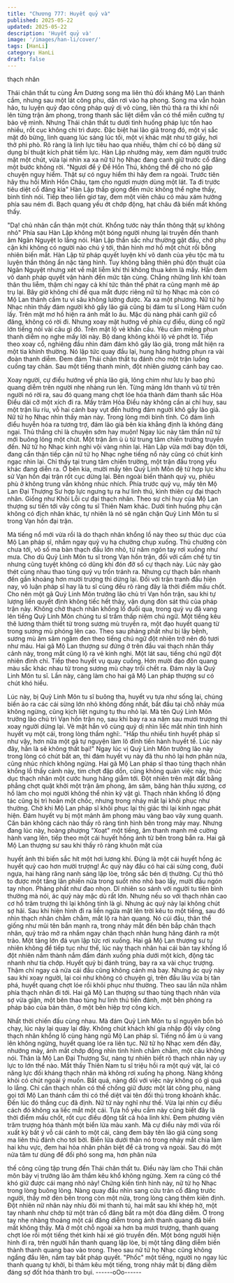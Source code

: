 ```yaml
---
title: "Chương 777: Huyết quỷ và"
published: 2025-05-22
updated: 2025-05-22
description: 'Huyết quỷ và'
image: '/images/han-li/cover/'
tags: [HanLi]
category: HanLi
draft: false
---
```


thạch nhân

Thái chân thất tu cùng Âm Dương song ma liên thủ đối kháng Mộ
Lan thánh cầm, nhưng sau một lát công phu, dần rơi vào hạ
phong.
Song ma vẫn hoàn hảo, tu luyện quỷ đạo công pháp quỷ dị vô
cùng, liên thủ thả ra thi khí nổi lên từng trận âm phong, trong
thanh sắc liệt diễm vẫn có thể miễn cưỡng tự bảo vệ mình.
Nhưng Thái chân thất tu dưới tình huống pháp lực tổn hao nhiều,
rốt cục không chi trì được.
Đặc biệt hai lão giả trong đó, một vị sắc mặt đỏ bừng, linh quang
lúc sáng lúc tối, một vị khác mặt như tờ giấy, hơi thở phì phò.
Rõ ràng là linh lực tiêu hao qua nhiều, thậm chí có bộ dáng sử
dụng bí thuật kích phát tiềm lực.
Hàn Lập nhướng mày, xem đám người trước mặt một chút, vừa
lại nhìn xa xa nữ tử họ Nhạc đang canh giữ trước cổ đăng một
bước không rời.
"Ngươi để ý Đề Hồn Thú, không thể để cho nó gặp chuyện nguy
hiểm. Thật sự có nguy hiểm thì hãy đem ra ngoài. Trước tiên hãy
thu hồi Minh Hồn Châu, tạm cho ngươi mượn dùng một lát. Ta đi
trước tiêu diệt cổ đăng kia" Hàn Lập thấp giọng đến mức không
thể nghe thấy, bình tĩnh nói.
Tiếp theo liền giơ tay, đem một viên châu có màu xám hướng
phía sau ném đi.
Bạch quang yếu ớt chớp động, hạt châu đã biến mất không thấy.

"Dạ! chủ nhân cẩn thận một chút. Khổng tước này thần thông thật
sự không nhỏ" Phía sau Hàn Lập không một bóng người nhưng
lại truyền đến thanh âm Ngân Nguyệt lo lắng nói.
Hàn Lập thần sắc như thường gật đầu, chờ phụ cận khi không có
người nào chú ý tới, thân hình mơ hồ một chút rồi bỗng nhiên
biến mất.
Hàn Lập từ pháp quyết luyện khí vô danh của yêu tộc mà tu luyện
thần thông ẩn nặc tàng hình. Tuy không bằng thiên phú độn thuật
của Ngân Nguyệt nhưng xét về mặt liễm khí thì không thua kém là
mấy.
Hắn đem vô danh pháp quyết vận hành đến mức tận cùng. Chẳng
những linh khí toàn thân thu liễm, thậm chí ngay cả khí tức thân
thể phát ra cũng mạnh mẽ áp trụ lại.
Bây giờ không chỉ để qua mắt được riêng nữ tử họ Nhạc mà còn
có Mộ Lan thánh cầm tu vi sâu không lường được.
Xa xa một phương. Nữ tử họ Nhạc nhìn thấy đám người khô gầy
lão giả cũng bị đám tu sĩ Long Hàm cuốn lấy. Trên mặt mơ hồ
hiện ra ánh mắt lo âu.
Mặc dù nàng phải canh giữ cổ đăng, không có rời đi. Nhưng xoay
mặt hướng về phía cự điểu, dùng cổ ngữ lớn tiếng nói vài câu gì
đó. Trên mặt lộ vẻ khẩn cầu.
Yêu cầm miệng phun thanh diễm nọ nghe mấy lời này. Bộ dang
không khỏi lộ vẻ phớt lờ.
Tiếp theo xoay cổ, nghiêng đầu nhìn đám đám khô gầy lão giả,
trong mắt hiện ra một tia khinh thường.
Nó lập tức quay đầu lại, hung hăng hướng phun ra vài đoàn thanh
diễm. Đem đám Thái chân thất tu đánh cho một trận luống cuống
tay chân. Sau một tiếng thanh minh, đột nhiên giương cánh bay
cao.

Xoay người, cự điểu hướng về phía lão giả, lông chim như lưu ly
bao phủ quang diễm trên người nhẹ nhàng run lên.
Từng mảng lớn thanh vũ từ trên người nó rời ra, sau đó quang
mang chợt lóe hóa thành đám thanh sắc Hỏa Điểu dài cỡ một
xích đi ra.
Mấy trăm Hỏa Điểu này không cần ai chỉ huy, sau một trận líu ríu,
vỗ hai cánh bay vụt đến hướng đám người khô gầy lão giả.
Nữ tử họ Nhạc nhìn thấy màn này. Trong lòng mới bình tĩnh.
Có đám linh điểu huyễn hóa ra tương trợ, đám lão giả bên kia
khẳng định là không đáng ngại. Thủ thắng chỉ là chuyện sớm hay
muộn!
Ngay lúc này tâm thần nữ tử mới buông lỏng một chút.
Một trận ầm ù ù từ trung tâm chiến trường truyền đến.
Nữ tử họ Nhạc kinh nghi vội vàng nhìn lại.
Hàn Lập vừa mới bay độn tới, đang cẩn thận tiếp cận nữ tử họ
Nhạc nghe tiếng nổ này cũng có chút kinh ngạc nhìn lại.
Chỉ thấy tại trung tâm chiến trường, một trận đấu trọng yếu khác
đang diễn ra.
Ở bên kia, mười mấy tên Quỷ Linh Môn đệ tử hợp lực khu sử Vạn
hồn đại trận rốt cục dừng lại. Bên ngoài biến thành quỷ vụ, phiêu
phù ở không trung vẫn không nhúc nhích.
Phía trước quỷ vụ, mấy tên Mộ Lan Đại Thượng Sư hợp lực
ngưng tụ ra hư linh thú, kình thiên cự đại thạch nhân.
Giống như Khôi Lỗi cự đại thạch nhân. Theo sự chỉ huy của Mộ
Lan thượng sư tiến tới vây công tu sĩ Thiên Nam khác. Dưới tình
huống phụ cận không có địch nhân khác, tự nhiên là nó sẽ ngăn
chặn Quỷ Linh Môn tu sĩ trong Vạn hồn đại trận.

Mà tiếng nổ mới vừa rồi là do thạch nhân khổng lồ này theo sự
thúc dục của Mộ Lan pháp sĩ, nhắm ngay quỷ vụ hạ chưởng chụp
xuống.
Thủ chưởng còn chưa tới, vô số ma bàn thạch đầu lớn nhỏ, từ
năm ngón tay rơi xuống như mưa.
Cho dù Quỷ Linh Môn tu sĩ trong Vạn hồn trận, đối với cấm chế tự
tin nhưng cũng tuyệt không có dũng khí đón đỡ số cự thạch này.
Lúc này gào thét cùng nhau thao túng quỷ vụ trốn tránh ra.
Nhưng cự thạch bắn nhanh đến gần khoảng hơn mười trượng thì
dừng lại.
Đối với trận tranh đấu hiện nay, vô luận pháp sĩ hay là tu sĩ cùng
đều rõ ràng đây là thời điểm mấu chốt. Cho nên một gã Quỷ Linh
Môn trưởng lão chủ trì Vạn hồn trận, sau khi tự lượng liền quyết
định không tiếc hết thảy, vận dụng đòn sát thủ của pháp trận này.
Không chờ thạch nhân khổng lồ đuổi qua, trong quỷ vụ đã vang
lên tiếng Quỷ Linh Môn chúng tu sĩ trầm thấp niệm chú ngữ. Một
tiếng kêu thê lương thảm thiết từ trong sương mù truyền ra, một
đạo huyết quang từ trong sương mù phóng lên cao.
Theo sau phảng phất như bị lây bệnh, sương mù âm sâm ngăm
đen theo tiếng chú ngữ đột nhiên trở nên đỏ tươi như máu.
Hai gã Mộ Lan thượng sư đứng ở trên đầu vai thạch nhân thấy
cảnh này, trong mắt cũng lộ ra vẻ kinh nghi.
Một lát sau, tiếng chú ngữ đột nhiên đình chỉ.
Tiếp theo huyết vụ quay cuồng. Hơn mười đạo độn quang màu
sắc khác nhau từ trong sương mù chạy trối chết ra.
Đám này là Quỷ Linh Môn tu sĩ.
Lần này, càng làm cho hai gã Mộ Lan pháp thượng sư có chút
khó hiểu.

Lúc này, bị Quỷ Linh Môn tu sĩ buông tha, huyết vụ tựa như sống
lại, chúng biến ảo ra các cái sừng lớn nhỏ không đồng nhất, bắt
đầu tại chỗ nhảy múa không ngừng, cũng kịch liệt ngưng tụ thu
nhỏ lại.
Mà tên Quỷ Linh Môn trưởng lão chủ trì Vạn hồn trận nọ, sau khi
bay ra xa năm sau mươi trượng thì xoay người dừng lại.
Vẻ mặt hắn vô cùng quỷ dị nhìn liếc mắt nhìn tình hình huyết vụ
một cái, trong lòng thầm nghĩ:.
"Hấp thu nhiều tinh huyết pháp sĩ như vậy, hơn nữa một gã tự
nguyện làm lô đỉnh tiến hành huyết tế. Lúc này đây, hẳn là sẽ
không thất bại!"
Ngay lúc vị Quỷ Linh Môn trưởng lão này trong lòng có chút bất
an, thì đám huyết vụ này đã thu nhỏ lại hơn phân nửa, cũng nhúc
nhích không ngừng.
Hai gã Mộ Lan pháp sĩ thao túng thạch nhân khổng lồ thấy cảnh
này, tim chợt đập dồn, cũng không quản việc này, thúc dục thạch
nhân một cước hung hăng giẫm tới.
Đột nhiên trên mặt đất bằng phẳng chợt quật khởi một trận âm
phong, âm sâm, băng hàn thấu xương, cơ hồ làm cho mọi người
không thể nhìn kỹ vật gì.
Thạch nhân khổng lồ động tác cũng bị trì hoãn một chốc, nhưng
trong nháy mắt lại khôi phục như thường.
Chờ khi Mộ Lan pháp sĩ khôi phục lại thị giác thì lại kinh ngạc
phát hiện. Đám huyết vụ bị một mảnh âm phong màu vàng bao
vây xung quanh. Căn bản không cách nào thấy rõ ràng tình hình
bên trong mảy may.
Nhưng đang lúc này, hoàng phượng "Xoạt" một tiếng, âm thanh
mạnh mẽ cường hành vang lên, tiếp theo một cái huyết hồng ảnh
từ bên trong bắn ra.
Hai gã Mộ Lan thượng sư sau khi thấy rõ ràng khuôn mặt của

huyết ảnh thì biến sắc hít một hơi lương khí.
Đúng là một cái huyết hồng ác huyết quỷ cao hơn mười trượng!
Ác quỷ này đầu có hai cái sừng cong, đuôi ngựa, hai hàng răng
nanh sáng lập lòe, trông sắc bén dị thường. Cự thủ thô to được
một tầng lân phiến nửa trong suốt nho nhỏ bao lấy, mười đầu
ngón tay nhọn. Phảng phất như đao nhọn.
Dĩ nhiên so sánh với người tu tiên bình thường mà nói, ác quỷ
này mặc dù rất lớn. Nhưng nếu so với thạch nhân cao cơ hồ trăm
trượng thì lại không tính là gì.
Nhưng ác quỷ này lại không chút sợ hãi. Sau khi hiện hình đi ra
liền ngửa mặt lên trời kêu to một tiếng, sau đó nhìn thạch nhân
chằm chằm, mắt lộ ra hàn quang.
Nó cúi đầu, thân thể giống như mũi tên bắn mạnh ra, trong nháy
mắt đến bên bắp chân thạch nhân, quỷ trảo mở ra nhắm ngay
chân thạch nhân hung hăng đánh ra một trảo.
Một tảng lớn đá vụn lập tức rơi xuống.
Hai gã Mộ Lan thượng sư tự nhiên không để tiếp tục như thế, lúc
này thạch nhân hai cái bàn tay khổng lồ đột nhiên nắm thành nắm
đấm đánh xuống phía dưới một kích, động tác nhanh như tia
chớp.
Huyết quỷ bị đánh trúng, bay ra xa vài chục trượng. Thậm chí
ngay cả nửa cái đầu cũng không cánh mà bay.
Nhưng ác quỷ này sau khi xoay người, lại coi như không có
chuyện gì, trên đầu lâu vừa bị tàn phá, huyết quang chợt lóe rồi
khôi phục như thường.
Theo sau lần nữa nhằm phía thạch nhân đi tới.
Hai gã Mộ Lan thượng sư thao túng thạch nhân vừa sợ vừa giận,
một bên thao túng hư linh thú tiến đánh, một bên phóng ra pháp
bảo của bản thân, ở một bên hiệp trợ công kích.

Nhất thời chiến đấu cùng nhau.
Mà đám Quỷ Linh Môn tu sĩ nguyên bổn bỏ chạy, lúc này lại quay
lại đây. Không chút khách khí gia nhập đội vây công thạch nhân
khổng lồ cùng hàng ngũ Mộ Lan pháp sĩ.
Tiếng nổ ầm ù ù vang lên không ngừng, huyết quang lóe ra liên
tục.
Nữ tử họ Nhạc xem đến đây, nhướng mày, ánh mắt chớp động
nhìn tình hình chằm chằm, một câu không nói.
Thân là Mộ Lan Đại Thượng Sư, nàng tự nhiên biết rõ thạch nhân
này uy lực to lớn thế nào. Mắt thấy Thiên Nam tu sĩ triệu hồi ra
một quỷ vật, lại có năng lực đối kháng thạch nhân mà không rơi
xuống hạ phong. Nàng không khỏi có chút ngoài ý muốn.
Bất quá, nàng đối với việc này không có gì quá lo lắng.
Chỉ cần thạch nhân có thể chống giữ được một lát công phu,
nàng gọi tới Mộ Lan thánh cầm thì có thể diệt vài tên đối thủ trong
khoảnh khắc.
Đến lúc đó thắng cục đã định.
Nữ tử này nghĩ như thế. Vừa lại nhìn cự điểu cách đó không xa
liếc mắt một cái.
Tựa hồ yêu cầm này cũng biết đây là thời điểm mấu chốt, rốt cục
điều động tất cả hỏa linh khí. Đem phương viên trăm trượng hóa
thành một biển lửa màu xanh.
Mà cự điểu này mới vừa rồi xuất kỳ bất ý vỗ cái cánh to một cái,
càng đem bảy tên lão giả cùng song ma liên thủ đánh cho tơi bời.
Biển lửa dưới thân nó trong nháy mắt chia làm hai khu vực, đem
hai hỏa nhân phân biệt để cả trong và ngoài.
Sau đó một nửa tâm tư dùng để đối phó song ma, hơn phân nửa

thế công cũng tập trung đến Thái chân thất tu.
Điều này làm cho Thái chân môn bảy vị trưởng lão âm thầm kêu
khổ không ngừng. Xem ra cũng có thể khó giữ được cái mạng
nhỏ này!
Chứng kiến tình hình này, nữ tử họ Nhạc trong lòng buông lỏng.
Nàng quay đầu nhìn sang cửu trản cổ đăng trước người, thấy mỡ
đèn bên trong còn một nửa, trong lòng càng thêm kiên định.
Đột nhiên nữ nhân này nhíu đôi mi thanh tú, hai mắt sau khi khép
hờ, một tay nhanh như chớp từ một trản cổ đăng bắt ra một đóa
đăng diễm. Ở trong tay nhẹ nhàng thoáng một cái đăng diễm
trong ánh thanh quang đã biến mất không thấy.
Mà ở một chỗ ngoài xa hơn ba mươi trượng, thanh quang chợt
lóe rồi một tiếng thét kinh hãi xé gió truyền đến.
Một bóng người hiện hình đi ra, trên người hắn thanh quang lập
lòe, bị một tầng đăng diễm biến thành thanh quang bao vào trong.
Theo sau nữ tử họ Nhạc cũng không ngẩng đầu lên, nắm tay bắt
pháp quyết.
"Phốc" một tiếng, người nọ ngay lúc thanh quang tự khởi, bi thảm
kêu một tiếng, trong nháy mắt bị đăng diễm đáng sợ đốt hóa
thành tro bụi.
------oOo------
